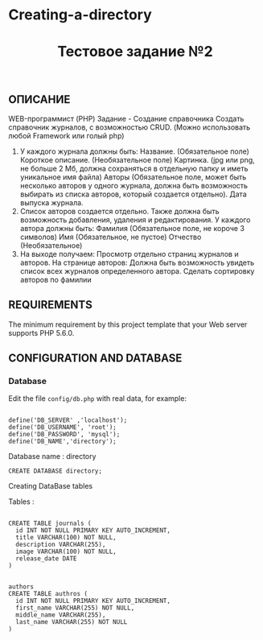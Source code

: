 # Creating-a-directory

<p align="center">
    <a href="https://github.com/yiisoft" target="_blank">
        <wix-image data-src="="https://static.wixstatic.com/media/eba1972f7f5d4f488239a1691ed1ef7d.jpg/v1/fill/w_1583,h_620,al_t,q_85,usm_0.66_1.00_0.01/eba1972f7f5d4f488239a1691ed1ef7d.webp"" height="100px">
    </a>
    <h1 align="center">Тестовое задание №2</h1>
    <br>
</p>

ОПИСАНИЕ
-------------------
WEB-программист (PHP)
Задание - Создание справочника
Создать справочник журналов, с возможностью CRUD. (Можно использовать любой Framework или голый php)
1. У каждого журнала должны быть:
Название. (Обязательное поле)
Короткое описание. (Необязательное поле)
Картинка. (jpg или png, не больше 2 Мб, должна сохраняться в отдельную папку и иметь уникальное имя файла)
Авторы (Обязательное поле, может быть несколько авторов у одного журнала, должна быть возможность выбирать из списка авторов, который создается отдельно).
Дата выпуска журнала.
2. Список авторов создается отдельно. Также должна быть возможность добавления, удаления и редактирования. У каждого автора должны быть:
Фамилия (Обязательное поле, не короче 3 символов)
Имя (Обязательное, не пустое)
Отчество (Необязательное)
3. На выходе получаем:
Просмотр отдельно страниц журналов и авторов. На странице авторов:
Должна быть возможность увидеть список всех журналов определенного автора.
Сделать сортировку авторов по фамилии

REQUIREMENTS
------------

The minimum requirement by this project template that your Web server supports PHP 5.6.0.

CONFIGURATION AND DATABASE
--------------------------
### Database

Edit the file `config/db.php` with real data, for example:
```

define('DB_SERVER' ,'localhost');
define('DB_USERNAME', 'root');
define('DB_PASSWORD', 'mysql');
define('DB_NAME','directory');

```
Database name : directory

```
CREATE DATABASE directory;
```
Creating DataBase tables

Tables :

```

CREATE TABLE journals (
  id INT NOT NULL PRIMARY KEY AUTO_INCREMENT,
  title VARCHAR(100) NOT NULL,
  description VARCHAR(255),
  image VARCHAR(100) NOT NULL,
  release_date DATE
)


authors
CREATE TABLE authros (
  id INT NOT NULL PRIMARY KEY AUTO_INCREMENT,
  first_name VARCHAR(255) NOT NULL,
  middle_name VARCHAR(255),
  last_name VARCHAR(255) NOT NULL
)

```
